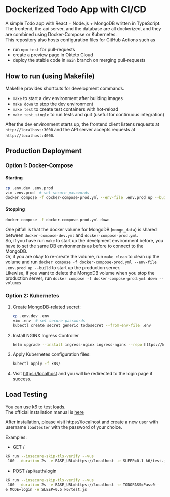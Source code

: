 # Dockerized Todo App with CI/CD

A simple Todo app with React + Node.js + MongoDB written in TypeScript.  
The frontend, the api server, and the database are all dockerized, and they are combined using Docker-Compose or Kubernetes.  
This repository also hosts configuration files for GitHub Actions such as

- run `npm test` for pull-requests
- create a preview page in Okteto Cloud
- deploy the stable code in `main` branch on merging pull-requests

## How to run (using Makefile)

Makefile provides shortcuts for development commands.

- `make` to start a dev environment after building images
- `make down` to stop the dev environment
- `make test` to create test containers with hot-reload
- `make test_single` to run tests and quit (useful for continuous integration)

After the dev environment starts up, the frontend client listens requests at `http://localhost:3000` and the API server accepts requests at `http://localhost:4000`.


## Production Deployment

### Option 1: Docker-Compose

#### Starting
```sh
cp .env.dev .env.prod
vim .env.prod  # set secure passwords
docker compose -f docker-compose-prod.yml --env-file .env.prod up --build
```

#### Stopping
```sh
docker compose -f docker-compose-prod.yml down
```

One pitfall is that the docker volume for MongoDB (`mongo_data`) is shared between `docker-compose-dev.yml` and `docker-compose-prod.yml`.  
So, if you have run `make` to start up the develpment environment before, you have to set the same DB environments as before to connect to the MongoDB.  
Or, if you are okay to re-create the volume, run `make clean` to clean up the volume and run `docker compose -f docker-compose-prod.yml --env-file .env.prod up --build` to start up the production server.  
Likewise, if you want to delete the MongoDB volume when you stop the production server, run `docker compose -f docker-compose-prod.yml down --volumes`


### Option 2: Kubernetes

1. Create MongoDB-related secret:
   ```sh
   cp .env.dev .env
   vim .env  # set secure passwords
   kubectl create secret generic todosecret --from-env-file .env
   ```

2. Install NGINX Ingress Controller
   ```sh
   helm upgrade --install ingress-nginx ingress-nginx --repo https://kubernetes.github.io/ingress-nginx --namespace ingress-nginx --create-namespace
   ```

3. Apply Kubernetes configuration files:
   ```sh
   kubectl apply -f k8s/
   ```

4. Visit [https://localhost](https://localhost) and you will be redirected to the login page if success.


## Load Testing
You can use [k6](https://github.com/grafana/k6) to test loads.  
The official installation manual is [here](https://github.com/grafana/k6#install)

After installation, please visit https://localhost and create a new user with username `loadtester` with the password of your choice.

Examples:
- GET /
```sh
k6 run --insecure-skip-tls-verify --vus
 100 --duration 2s -e BASE_URL=https://localhost -e SLEEP=0.1 k6/test.js
```
- POST /api/auth/login
```sh
k6 run --insecure-skip-tls-verify --vus
 100 --duration 2s -e BASE_URL=https://localhost -e TODOPASS=Pass0 -
e MODE=login -e SLEEP=0.5 k6/test.js
```
